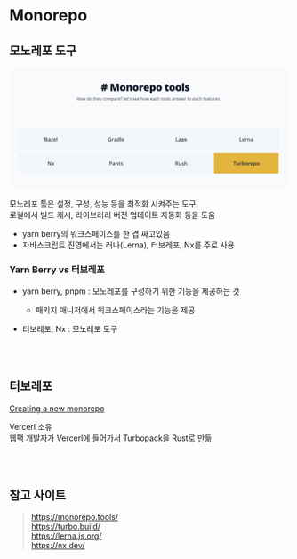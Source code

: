 # Monorepo

## 모노레포 도구 

![](../Images/monorepo-tool.png)

모노레포 툴은 설정, 구성, 성능 등을 최적화 시켜주는 도구  
로컬에서 빌드 캐시, 라이브러리 버전 업데이트 자동화 등을 도움 

* yarn berry의 워크스페이스를 한 겹 싸고있음 
* 자바스크립트 진영에서는 러나(Lerna), 터보레포, Nx를 주로 사용 

### Yarn Berry vs 터보레포 

* yarn berry, pnpm : 모노레포를 구성하기 위한 기능을 제공하는 것
  * 패키지 매니저에서 워크스페이스라는 기능을 제공

* 터보레포, Nx : 모노레포 도구

<br><br>

## 터보레포 

[Creating a new monorepo](https://turbo.build/repo/docs/getting-started/create-new)

Vercerl 소유  
웹팩 개발자가 Vercerl에 들어가서 Turbopack을 Rust로 만듦  


<br><br>

## 참고 사이트

> https://monorepo.tools/  
> https://turbo.build/  
> https://lerna.js.org/  
> https://nx.dev/

